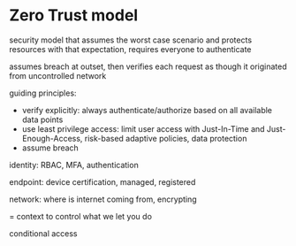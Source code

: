 # Zero Trust model

security model that assumes the worst case scenario and protects resources with that expectation, requires everyone to authenticate

assumes breach at outset, then verifies each request as though it originated from uncontrolled network

guiding principles:

- verify explicitly: always authenticate/authorize based on all available data points
- use least privilege access: limit user access with Just-In-Time and Just-Enough-Access, risk-based adaptive policies, data protection
- assume breach

identity: RBAC, MFA, authentication

endpoint: device certification, managed, registered

network: where is internet coming from, encrypting

= context to control what we let you do

conditional access
